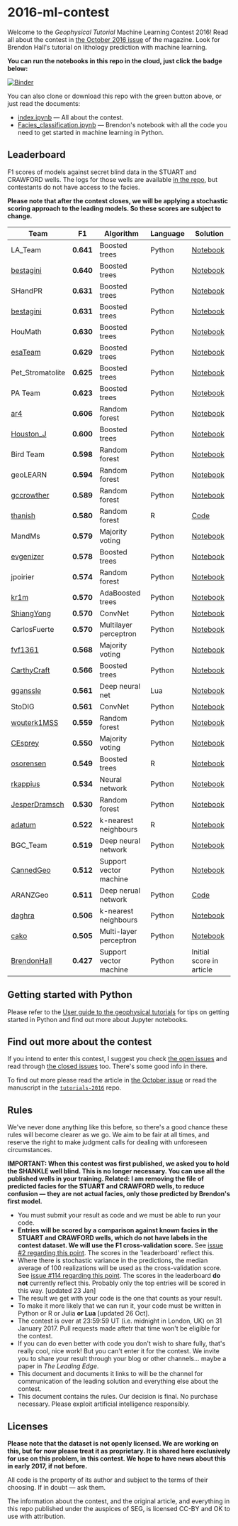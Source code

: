 # 2016-ml-contest

Welcome to the *Geophysical Tutorial* Machine Learning Contest 2016! Read all about the contest in [the October 2016 issue](http://library.seg.org/toc/leedff/35/10) of the magazine. Look for Brendon Hall's tutorial on lithology prediction with machine learning.

**You can run the notebooks in this repo in the cloud, just click the badge below:**

[![Binder](http://mybinder.org/badge.svg)](http://mybinder.org:/repo/seg/2016-ml-contest)

You can also clone or download this repo with the green button above, or just read the documents:

- [index.ipynb](index.ipynb) &mdash; All about the contest.
- [Facies_classification.ipynb](Facies_classification.ipynb) &mdash; Brendon's notebook with all the code you need to get started in machine learning in Python.


## Leaderboard

F1 scores of models against secret blind data in the STUART and CRAWFORD wells. The logs for those wells are available [in the repo](https://github.com/seg/2016-ml-contest/blob/master/validation_data_nofacies.csv), but contestants do not have access to the facies.

**Please note that after the contest closes, we will be applying a stochastic scoring approach to the leading models. So these scores are subject to change.**

| Team                                          | F1         | Algorithm     | Language | Solution                 |
|-----------------------------------------------|:----------:|---------------|----------|--------------------------|
| LA_Team                                       | **0.641**  | Boosted trees | Python   | [Notebook](LA_Team/Facies_classification_LA_TEAM_05.ipynb) |
| [bestagini](https://github.com/bestagini)     | **0.640**  | Boosted trees | Python   | [Notebook](ispl/facies_classification_try03_v2.ipynb) |
| SHandPR                                       | **0.631**  | Boosted trees | Python   | [Notebook](SHandPR/Face_classification_SHPR_GradientBoost.ipynb) |
| [bestagini](https://github.com/bestagini)     | **0.631**  | Boosted trees | Python   | [Notebook](ispl/facies_classification_try03.ipynb) |
| HouMath                                       | **0.630**  | Boosted trees | Python   | [Notebook](HouMath/Face_classification_HouMath_XGB_06.ipynb) |
| [esaTeam](https://github.com/esa-as)          | **0.629**  | Boosted trees | Python   | [Notebook](esaTeam/esa_Submission01.ipynb) |
| Pet_Stromatolite                              | **0.625**  | Boosted trees | Python   | [Notebook](Pet_Stromatolite/Facies_Classification_Draft7.ipynb) |
| PA Team                                       | **0.623**  | Boosted trees | Python   | [Notebook](PA_Team/PA_Team_Submission_8_XGB.ipynb) |
| [ar4](https://github.com/ar4)                 | **0.606**  | Random forest | Python   | [Notebook](ar4/ar4_submission2.ipynb) |
| [Houston_J](https://github.com/Houston_J)     | **0.600**  | Boosted trees | Python   | [Notebook](Houston_J/Houston_J-sub2.ipynb) |
| Bird Team                                     | **0.598**  | Random forest | Python   | [Notebook](Bird_Team/Facies_classification_4.ipynb) |
| geoLEARN                                      | **0.594**  | Random forest | Python   | [Notebook](geoLEARN/Submission_3_RF_FE.ipynb) |
| [gccrowther](https://github.com/gccrowther)   | **0.589**  | Random forest | Python   | [Notebook](GCC_FaciesClassification/05%20-%20Facies%20Determination.ipynb) |
| [thanish](https://github.com/thanish)         | **0.580**  | Random forest | R        | [Code](Mendacium/Mendacium/rf_sub_10.R) |
| MandMs                                        | **0.579**  | Majority voting | Python | [Notebook](MandMs/02_Facies_classification-MandMs_plurality_voting_classifier.ipynb) |
| [evgenizer](https://github.com/evgenizer)     | **0.578**  | Boosted trees | Python   | [Notebook](EvgenyS/Facies_classification_ES.ipynb) |
| jpoirier                                      | **0.574**  | Random forest    | Python   | [Notebook](jpoirier/jpoirier011_submission001.ipynb) |
| [kr1m](https://github.com/kr1m)               | **0.570**  | AdaBoosted trees | Python   | [Notebook](Kr1m/Kr1m_SEG_ML_Attempt1.ipynb) |
| [ShiangYong](https://github.com/ShiangYong)   | **0.570**  | ConvNet          | Python   | [Notebook](ShiangYong/facies_classification_cnn.ipynb) |
| CarlosFuerte                                  | **0.570**  | Multilayer perceptron | Python      | [Notebook](CarlosFuerte/ML_Submission.ipynb) |
| [fvf1361](https://github.com/fvf1361)         | **0.568**  | Majority voting | Python   | [Notebook](fvf/facies_classification.ipynb) |
| [CarthyCraft](https://github.com/CarthyCraft) | **0.566**  | Boosted trees | Python | [Notebook](ADMC/McCarthy%202016%20ML%20v17.ipynb)|
| [gganssle](https://github.com/gganssle)       | **0.561**  | Deep neural net | Lua      | [Notebook](gram/faye.ipynb) |
| StoDIG                                        | **0.561**  | ConvNet              | Python   | [Notebook](StoDIG/Facies_classification_StoDIG_4.ipynb) |
| [wouterk1MSS](https://github.com/wouterk1MSS) | **0.559**  | Random forest | Python   | [Notebook](MSS_Xmas_Trees/ml_seg_try1.ipynb) |
| [CEsprey](https://github.com/CEsprey)         | **0.550**  | Majority voting | Python | [Notebook](CEsprey%20-%20RandomForest/Facies_Tree_Ensemble_Classifier.ipynb) |
| [osorensen](https://github.com/osorensen)     | **0.549**  | Boosted trees | R        | [Notebook](boostedXmas/Facies%20Classification.ipynb) |
| [rkappius](https://github.com/rkappius)       | **0.534**  | Neural network           | Python   | [Notebook](rkappius/facies_w_tf_submit.py) |
| [JesperDramsch](https://github.com/JesperDramsch) | **0.530**  | Random forest | Python   | [Notebook](JesperDramsch/Facies_classification_Xmas_Trees-Copy1.ipynb) |
| [adatum](https://github.com/adatum)           | **0.522**  | k-nearest neighbours | R   | [Notebook](adatum/imputed/Facies_classification.Rmd) |
| BGC_Team                                      | **0.519**  | Deep neural network  | Python   | [Notebook](BGC_Team/Facies%20Prediction_submit.ipynb) |
| [CannedGeo](https://github.com/cannedgeo)     | **0.512**  | Support vector machine | Python   | [Notebook](CannedGeo_/Facies_classification-BPage_CannedGeo_F1_56-VALIDATED.ipynb) |
| ARANZGeo                                      | **0.511**  | Deep nerual network  | Python   | [Code](ARANZGeo/hypter.py) |
| [daghra](https://github.com/dagrha)           | **0.506**  | k-nearest neighbours  | Python   | [Notebook](dagrha/KNN_submission_1_dagrha.ipynb) |
| [cako](https://github.com/cako)               | **0.505**  | Multi-layer perceptron  | Python   | [Notebook](DiscerningHaggis/Discerning_Haggis_Facies_Classification.ipynb) |
| [BrendonHall](https://github.com/brendonhall) | **0.427**  | Support vector machine | Python   | Initial score in article |


## Getting started with Python

Please refer to the [User guide to the geophysical tutorials](http://library.seg.org/doi/abs/10.1190/tle35020190.1) for tips on getting started in Python and find out more about Jupyter notebooks.


## Find out more about the contest

If you intend to enter this contest, I suggest you check [the open issues](https://github.com/seg/2016-ml-contest/issues) and read through  [the closed issues](https://github.com/seg/2016-ml-contest/issues?q=is%3Aissue+is%3Aclosed) too. There's some good info in there.

To find out more please read the article in [the October issue](http://library.seg.org/toc/leedff/35/10) or read the manuscript in the [`tutorials-2016`](https://github.com/seg/tutorials-2016) repo.


## Rules

We've never done anything like this before, so there's a good chance these rules will become clearer as we go. We aim to be fair at all times, and reserve the right to make judgment calls for dealing with unforeseen circumstances.

**IMPORTANT: When this contest was first published, we asked you to hold the SHANKLE well blind. This is no longer necessary. You can use all the published wells in your training. Related: I am removing the file of predicted facies for the STUART and CRAWFORD wells, to reduce confusion — they are not actual facies, only those predicted by Brendon's first model.**

- You must submit your result as code and we must be able to run your code.
- **Entries will be scored by a comparison against known facies in the STUART and CRAWFORD wells, which do not have labels in the contest dataset. We will use the F1 cross-validation score.** See [issue #2 regarding this point](https://github.com/seg/2016-ml-contest/issues/2). The scores in the 'leaderboard' reflect this.
- Where there is stochastic variance in the predictions, the median average of 100 realizations will be used as the cross-validation score. See [issue #114 regarding this point](https://github.com/seg/2016-ml-contest/issues/114). The scores in the leaderboard **do not** currently reflect this. Probably only the top entries will be scored in this way. [updated 23 Jan]
- The result we get with your code is the one that counts as your result.
- To make it more likely that we can run it, your code must be written in Python or R or Julia **or Lua** [updated 26 Oct].
- The contest is over at 23:59:59 UT (i.e. midnight in London, UK) on 31 January 2017. Pull requests made aftetr that time won't be eligible for the contest.
- If you can do even better with code you don't wish to share fully, that's really cool, nice work! But you can't enter it for the contest. We invite you to share your result through your blog or other channels... maybe a paper in *The Leading Edge*.
- This document and documents it links to will be the channel for communication of the leading solution and everything else about the contest.
- This document contains the rules. Our decision is final. No purchase necessary. Please exploit artificial intelligence responsibly. 

## Licenses

**Please note that the dataset is not openly licensed. We are working on this, but for now please treat it as proprietary. It is shared here exclusively for use on this problem, in this contest. We hope to have news about this in early 2017, if not before.**

All code is the property of its author and subject to the terms of their choosing. If in doubt — ask them.

The information about the contest, and the original article, and everything in this repo published under the auspices of SEG, is licensed CC-BY and OK to use with attribution.
